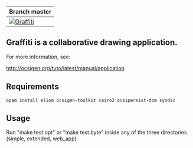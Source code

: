 | Branch master                   |
| ------------------------------- |
| [![Graffiti][1]][2] |

[1]:  https://github.com/ocsigen/graffiti/actions/workflows/master.yml/badge.svg
[2]:  https://github.com/ocsigen/graffiti/actions

## Graffiti is a collaborative drawing application.

For more information, see:

http://ocsigen.org/tuto/latest/manual/application

Requirements
------------

    opam install eliom ocsigen-toolkit cairo2 ocsipersist-dbm syndic

Usage
-----

Run "make test.opt" or "make test.byte" inside any of the three
directories (simple, extended, web_app).
